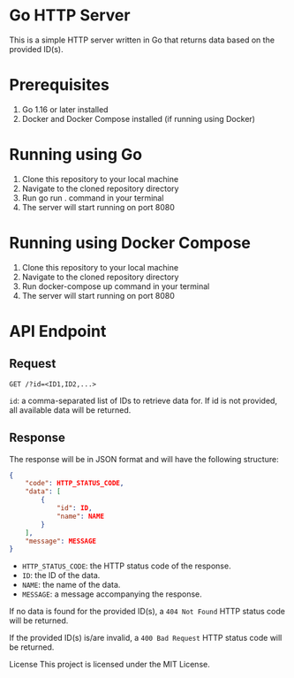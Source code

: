 # Go HTTP Server
This is a simple HTTP server written in Go that returns data based on the provided ID(s).

# Prerequisites
1. Go 1.16 or later installed
2. Docker and Docker Compose installed (if running using Docker)

# Running using Go
1. Clone this repository to your local machine
2. Navigate to the cloned repository directory
3. Run go run . command in your terminal
4. The server will start running on port 8080

# Running using Docker Compose
1. Clone this repository to your local machine
2. Navigate to the cloned repository directory
3. Run docker-compose up command in your terminal
4. The server will start running on port 8080

# API Endpoint
## Request
`GET /?id=<ID1,ID2,...>`

`id`: a comma-separated list of IDs to retrieve data for. If id is not provided, all available data will be returned.
## Response
The response will be in JSON format and will have the following structure:

```json
{
    "code": HTTP_STATUS_CODE,
    "data": [
        {
            "id": ID,
            "name": NAME
        }
    ],
    "message": MESSAGE
}
```

- `HTTP_STATUS_CODE`: the HTTP status code of the response.
- `ID`: the ID of the data.
- `NAME`: the name of the data.
- `MESSAGE`: a message accompanying the response.

If no data is found for the provided ID(s), a `404 Not Found` HTTP status code will be returned.

If the provided ID(s) is/are invalid, a `400 Bad Request` HTTP status code will be returned.

License
This project is licensed under the MIT License.